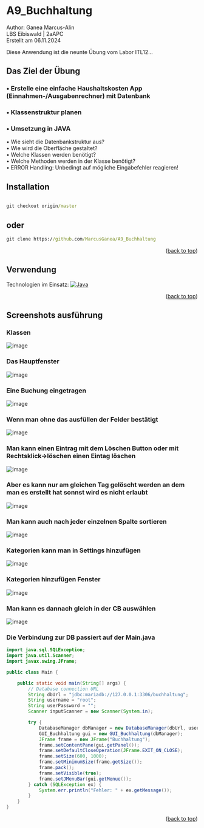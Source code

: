 # A9_Buchhaltung

<a name="readme-top"></a>
Author: Ganea Marcus-Alin <br>
LBS Eibiswald | 2aAPC <br>
Erstellt am 06.11.2024

Diese Anwendung ist die neunte Übung vom Labor ITL12...<br>

## Das Ziel der Übung
### •	Erstelle eine einfache Haushaltskosten App (Einnahmen-/Ausgabenrechner) mit Datenbank
### •	Klassenstruktur planen
### •	Umsetzung in JAVA



<div>•	Wie sieht die Datenbankstruktur aus? <div/>
<div>•	Wie wird die Oberfläche gestaltet?<div/>
<div>•	Welche Klassen werden benötigt?<div/>
<div>•	Welche Methoden werden in der Klasse benötigt?<div/>
<div>•	ERROR Handling: Unbedingt auf mögliche Eingabefehler reagieren!<div/>




## Installation

```cmd

git checkout origin/master
```
## oder
```cmd
git clone https://github.com/MarcusGanea/A9_Buchhaltung
```
<p align="right">(<a href="#readme-top">back to top</a>)</p>

## Verwendung
Technologien im Einsatz:
[![Java][java.com]][java-url]


<p align="right">(<a href="#readme-top">back to top</a>)</p>

## Screenshots ausführung

### Klassen
![image](https://github.com/user-attachments/assets/1c983bdd-c8e6-4346-91bb-4c3cde615a33)


### Das Hauptfenster
![image](https://github.com/user-attachments/assets/4fa3f3ae-2e9a-471c-b011-c93db605bf9f)

### Eine Buchung eingetragen
![image](https://github.com/user-attachments/assets/18d1db10-2ede-46ef-826e-21e5ecf43b30)

### Wenn man ohne das ausfüllen der Felder bestätigt
![image](https://github.com/user-attachments/assets/d4c3f2aa-27f6-46bb-8c11-81c30777bd41)


### Man kann einen Eintrag mit dem Löschen Button oder mit Rechtsklick->löschen einen Eintag löschen
![image](https://github.com/user-attachments/assets/7b5da211-ef3e-4d00-b38b-faa2e72f3a20)

### Aber es kann nur am gleichen Tag gelöscht werden an dem man es erstellt hat sonnst wird es nicht erlaubt
![image](https://github.com/user-attachments/assets/8a176171-2620-4042-ae9e-5fae1f818183)


### Man kann auch nach jeder einzelnen Spalte sortieren
![image](https://github.com/user-attachments/assets/efad9fe1-cc40-41fe-8968-6c186b71edb1)

### Kategorien kann man in Settings hinzufügen
![image](https://github.com/user-attachments/assets/3a65c36b-86a5-4abf-bdb6-42c9a234ab85)

### Kategorien hinzufügen Fenster
![image](https://github.com/user-attachments/assets/f4744646-9b55-4540-9bde-3deaf066bc21)

### Man kann es dannach gleich in der CB auswählen
![image](https://github.com/user-attachments/assets/8fc6914e-3456-4a1e-8672-76efb1d63003)



### Die Verbindung zur DB passiert auf der Main.java
```java
import java.sql.SQLException;
import java.util.Scanner;
import javax.swing.JFrame;

public class Main {

    public static void main(String[] args) {
        // Database connection URL
        String dbUrl = "jdbc:mariadb://127.0.0.1:3306/buchhaltung";
        String username = "root";
        String userPassword = "";
        Scanner inputScanner = new Scanner(System.in);

        try {
            DatabaseManager dbManager = new DatabaseManager(dbUrl, username, userPassword);
            GUI_Buchhaltung gui = new GUI_Buchhaltung(dbManager);
            JFrame frame = new JFrame("Buchhaltung");
            frame.setContentPane(gui.getPanel());
            frame.setDefaultCloseOperation(JFrame.EXIT_ON_CLOSE);
            frame.setSize(600, 1000);
            frame.setMinimumSize(frame.getSize());
            frame.pack();
            frame.setVisible(true);
            frame.setJMenuBar(gui.getMenue());
        } catch (SQLException ex) {
            System.err.println("Fehler: " + ex.getMessage());
        }
    }
}
```






<p align="right">(<a href="#readme-top">back to top</a>)</p>


<!-- MARKDOWN LINKS & IMAGES -->
<!-- https://www.markdownguide.org/basic-syntax/#reference-style-links -->
[java.com]: https://img.shields.io/badge/Java-ED8B00?style=for-the-badge&logo=openjdk&logoColor=white
[java-url]: https://www.java.com/de/
[product-screenshot]: Screen.png
